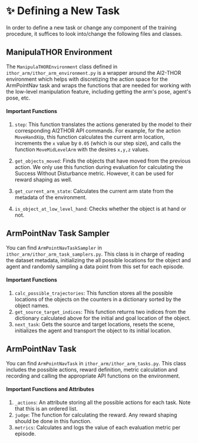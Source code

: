 # ✨ Defining a New Task

In order to define a new task or change any component of the training procedure, it suffices to look into/change the following files and classes.

## ManipulaTHOR Environment

The `ManipulaTHOREnvironment` class defined in `ithor_arm/ithor_arm_environment.py` is a wrapper around the AI2-THOR environment which helps with discretizing the action space for the ArmPointNav task and wraps the functions that are needed for working with the low-level manipulation feature, including getting the arm's pose, agent's pose, etc.  

#### Important Functions

1. `step`: This function translates the actions generated by the model to their corresponding AI2THOR API commands. For example, for the action `MoveHandXUp`, this function calculates the current arm location, increments the `x` value by `0.05` (which is our step size), and calls the function `MoveMidLevelArm` with the desires `x,y,z` values.

1. `get_objects_moved`: Finds the objects that have moved from the previous action. We only use this function during evaluation for calculating the Success Without Disturbance metric. However, it can be used for reward shaping as well.

1. `get_current_arm_state`: Calculates the current arm state from the metadata of the environment.

2. `is_object_at_low_level_hand`: Checks whether the object is at hand or not.

## ArmPointNav Task Sampler

You can find `ArmPointNavTaskSampler` in `ithor_arm/ithor_arm_task_samplers.py`. This class is in charge of reading the dataset metadata, initializing the all possible locations for the object and agent and randomly sampling a data point from this set for each episode.

#### Important Functions

1. `calc_possible_trajectories`: This function stores all the possible locations of the objects on the counters in a dictionary sorted by the object names.
2. `get_source_target_indices`: This function returns two indices from the dictionary calculated above for the initial and goal location of the object.
3. `next_task`: Gets the source and target locations, resets the scene, initializes the agent and transport the object to its initial location.


## ArmPointNav Task

You can find `ArmPointNavTask` in `ithor_arm/ithor_arm_tasks.py`. This class includes the possible actions, reward definition, metric calculation and recording and calling the appropriate API functions on the environment.

#### Important Functions and Attributes

1. `_actions`: An attribute storing all the possible actions for each task. Note that this is an ordered list.
2. `judge`: The function for calculating the reward. Any reward shaping should be done in this function. 
3. `metrics`: Calculates and logs the value of each evaluation metric per episode.